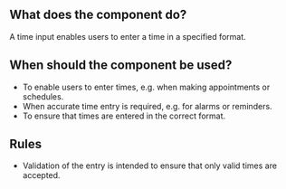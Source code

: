
## What does the component do?
A time input enables users to enter a time in a specified format.

## When should the component be used?
* To enable users to enter times, e.g. when making appointments or schedules.
* When accurate time entry is required, e.g. for alarms or reminders.
* To ensure that times are entered in the correct format.

## Rules
* Validation of the entry is intended to ensure that only valid times are accepted.